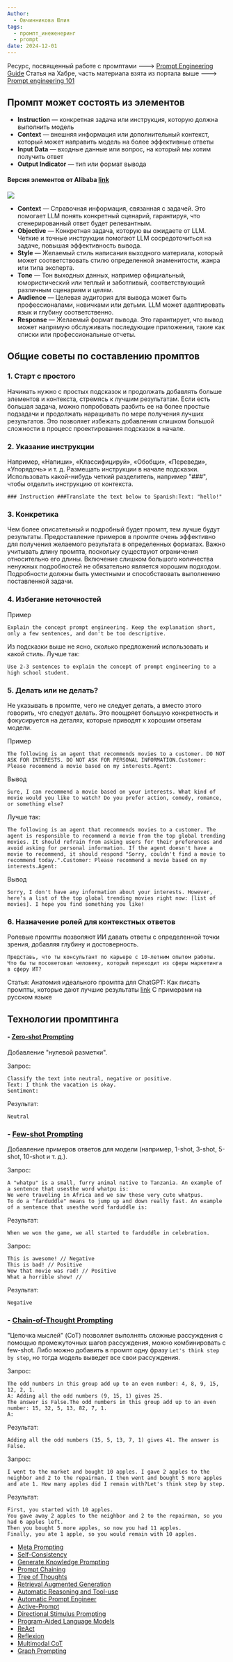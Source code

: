 ```yaml
---
Author:
  - Овчинникова Юлия
tags:
  - промпт_инеженеринг
  - prompt
date: 2024-12-01
---
```


Ресурс, посвященный работе с промптами ---> [Prompt Engineering Guide](https://www.promptingguide.ai/)
Статья на Хабре, часть материала взята из портала выше ---> [Prompt engineering 101](https://habr.com/ru/companies/X5Tech/articles/827878/)


## Промпт может состоять из элементов

- **Instruction** — конкретная задача или инструкция, которую должна выполнить модель
- **Context** — внешняя информация или дополнительный контекст, который может направить модель на более эффективные ответы
- **Input Data** — входные данные или вопрос, на который мы хотим получить ответ
- **Output Indicator** — тип или формат вывода

#### Версия элементов от Alibaba [link](https://www.alibabacloud.com/help/en/model-studio/use-cases/prompt-engineering-guide)

![](files/CAEQLhiBgMDnhOfCkxkiIDdjYWNlN2MwMTg5NDRmZjViOTI0MmE2MGU3MGFiODdm4577910_20240815141024.521.svg)


- **Context** — Справочная информация, связанная с задачей. Это помогает LLM понять конкретный сценарий, гарантируя, что сгенерированный ответ будет релевантным.    
- **Objective** — Конкретная задача, которую вы ожидаете от LLM. Четкие и точные инструкции помогают LLM сосредоточиться на задаче, повышая эффективность вывода.    
- **Style** — Желаемый стиль написания выходного материала, который может соответствовать стилю определенной знаменитости, жанра или типа эксперта.    
- **Tone** — Тон выходных данных, например официальный, юмористический или теплый и заботливый, соответствующий различным сценариям и целям.    
- **Audience** — Целевая аудитория для вывода может быть профессионалами, новичками или детьми. LLM может адаптировать язык и глубину соответственно.    
- **Response** — Желаемый формат вывода. Это гарантирует, что вывод может напрямую обслуживать последующие приложения, такие как списки или профессиональные отчеты.


## Общие советы по составлению промптов


### 1. Старт с простого

Начинать нужно с простых подсказок и продолжать добавлять больше элементов и контекста, стремясь к лучшим результатам. 
Если есть большая задача, можно попробовать разбить ее на более простые подзадачи и продолжать наращивать по мере получения лучших результатов. Это позволяет избежать добавления слишком большой сложности в процесс проектирования подсказок в начале.

### 2. Указание инструкции

Например, «Напиши», «Классифицируй», «Обобщи», «Переведи», «Упорядочь» и т. д.
Размещать инструкции в начале подсказки. 
Использовать какой-нибудь четкий разделитель, например "###", чтобы отделить инструкцию от контекста.

```
### Instruction ###Translate the text below to Spanish:Text: "hello!"
```

### 3. Конкретика

Чем более описательный и подробный будет промпт, тем лучше будут результаты. Предоставление примеров в промпте очень эффективно для получения желаемого результата в определенных форматах.
Важно учитывать длину промпта, поскольку существуют ограничения относительно его длины. Включение слишком большого количества ненужных подробностей не обязательно является хорошим подходом. Подробности должны быть уместными и способствовать выполнению поставленной задачи. 

### 4. Избегание неточностей

Пример

```
Explain the concept prompt engineering. Keep the explanation short, only a few sentences, and don't be too descriptive.
```

Из подсказки выше не ясно, сколько предложений использовать и какой стиль. Лучше так:

```
Use 2-3 sentences to explain the concept of prompt engineering to a high school student.
```

### 5. Делать или не делать?

Не указывать в промпте, чего не следует делать, а вместо этого говорить, что следует делать. Это поощряет большую конкретность и фокусируется на деталях, которые приводят к хорошим ответам модели.

Пример

```
The following is an agent that recommends movies to a customer. DO NOT ASK FOR INTERESTS. DO NOT ASK FOR PERSONAL INFORMATION.Customer: Please recommend a movie based on my interests.Agent: 
```

Вывод

```
Sure, I can recommend a movie based on your interests. What kind of movie would you like to watch? Do you prefer action, comedy, romance, or something else?
```

Лучше так:

```
The following is an agent that recommends movies to a customer. The agent is responsible to recommend a movie from the top global trending movies. It should refrain from asking users for their preferences and avoid asking for personal information. If the agent doesn't have a movie to recommend, it should respond "Sorry, couldn't find a movie to recommend today.".Customer: Please recommend a movie based on my interests.Agent:
```

Вывод

```
Sorry, I don't have any information about your interests. However, here's a list of the top global trending movies right now: [list of movies]. I hope you find something you like!
```

### 6. Назначение ролей для контекстных ответов

Ролевые промпты позволяют ИИ давать ответы с определенной точки зрения, добавляя глубину и достоверность.

```
Представь, что ты консультант по карьере с 10-летним опытом работы. Что бы ты посоветовал человеку, который переходит из сферы маркетинга в сферу ИТ?
```

Статья: Анатомия идеального промпта для ChatGPT: Как писать промпты, которые дают лучшие результаты [link](https://vc.ru/chatgpt/1665253-anatomiya-idealnogo-prompta-dlya-chatgpt-kak-pisat-prompty-kotorye-dayut-luchshie-rezultaty)
С примерами на русском языке


## Технологии промптинга

#### - [Zero-shot Prompting](https://www.promptingguide.ai/techniques/zeroshot)
	
Добавление "нулевой разметки".

Запрос:
	
```
Classify the text into neutral, negative or positive. 
Text: I think the vacation is okay.
Sentiment:
```

Результат:

```
Neutral
```

### - [Few-shot Prompting](https://www.promptingguide.ai/techniques/fewshot)
	
Добавление примеров ответов для модели (например, 1-shot, 3-shot, 5-shot, 10-shot и т. д.).

Запрос:

```
A "whatpu" is a small, furry animal native to Tanzania. An example of a sentence that usesthe word whatpu is:
We were traveling in Africa and we saw these very cute whatpus.
To do a "farduddle" means to jump up and down really fast. An example of a sentence that usesthe word farduddle is:
```

Результат:

```
When we won the game, we all started to farduddle in celebration.
```


Запрос:

```
This is awesome! // Negative
This is bad! // Positive
Wow that movie was rad! // Positive
What a horrible show! //
```

Результат:

```
Negative
```

### - [Chain-of-Thought Prompting](https://www.promptingguide.ai/techniques/cot)

"Цепочка мыслей" (CoT) позволяет выполнять сложные рассуждения с помощью промежуточных шагов рассуждения, можно комбинировать с few-shot.
Либо можно добавить в промпт одну фразу `Let's think step by step`, но тогда модель выведет все свои рассуждения.

Запрос:

```
The odd numbers in this group add up to an even number: 4, 8, 9, 15, 12, 2, 1.
A: Adding all the odd numbers (9, 15, 1) gives 25. 
The answer is False.The odd numbers in this group add up to an even number: 15, 32, 5, 13, 82, 7, 1. 
A:
```

Результат:

```
Adding all the odd numbers (15, 5, 13, 7, 1) gives 41. The answer is False.
```


Запрос:

```
I went to the market and bought 10 apples. I gave 2 apples to the neighbor and 2 to the repairman. I then went and bought 5 more apples and ate 1. How many apples did I remain with?Let's think step by step.
```

Результат:

```
First, you started with 10 apples.
You gave away 2 apples to the neighbor and 2 to the repairman, so you had 6 apples left.
Then you bought 5 more apples, so now you had 11 apples.
Finally, you ate 1 apple, so you would remain with 10 apples.
```

- [Meta Prompting](https://www.promptingguide.ai/techniques/meta-prompting)
- [Self-Consistency](https://www.promptingguide.ai/techniques/consistency)
- [Generate Knowledge Prompting](https://www.promptingguide.ai/techniques/knowledge)
- [Prompt Chaining](https://www.promptingguide.ai/techniques/prompt_chaining)
- [Tree of Thoughts](https://www.promptingguide.ai/techniques/tot)
- [Retrieval Augmented Generation](https://www.promptingguide.ai/techniques/rag)
- [Automatic Reasoning and Tool-use](https://www.promptingguide.ai/techniques/art)
- [Automatic Prompt Engineer](https://www.promptingguide.ai/techniques/ape)
- [Active-Prompt](https://www.promptingguide.ai/techniques/activeprompt)
- [Directional Stimulus Prompting](https://www.promptingguide.ai/techniques/dsp)
- [Program-Aided Language Models](https://www.promptingguide.ai/techniques/pal)
- [ReAct](https://www.promptingguide.ai/techniques/react)
- [Reflexion](https://www.promptingguide.ai/techniques/reflexion)
- [Multimodal CoT](https://www.promptingguide.ai/techniques/multimodalcot)
- [Graph Prompting](https://www.promptingguide.ai/techniques/graph)